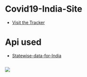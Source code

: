# Covid19-India-Site
* [Visit the Tracker](http://covidindiaa.pythonanywhere.com/)

# Api used
* [Statewise-data-for-India](https://api.covid19india.org/data.json)
##
![](https://github.com/prashantpandey9/Covid19-India-tracker/blob/master/tr1.png)
